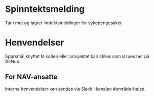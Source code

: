 
Spinntektsmelding
======

Tar i mot og lagrer inntektsmeldinger for sykepengesaker.

# Henvendelser

Spørsmål knyttet til koden eller prosjektet kan stilles som issues her på GitHub.

## For NAV-ansatte

Interne henvendelser kan sendes via Slack i kanalen #område-helse.
